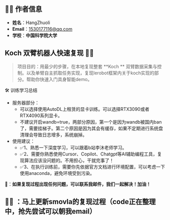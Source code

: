 
## 🧑‍💻 作者信息

- **姓名**：HangZhuoli
- **Email**：1530177116@qq.com
- **学校**：**中国科学院大学**

## Koch 双臂机器人快速复现 🦾🦾

> 项目目的：用最少的步骤，在本地复现整套 **Koch ** 双臂数据采集与控制。以及单臂自主抓取任务实现，复现lerobot框架内关于koch实现的部分。帮助你快速入门具身智能demo。

🛠 训练学习总结

- 服务器部分：
  - 可以选择使用AutoDL上租赁的显卡训练。可以选择RTX3090或者RTX4090系列显卡。
  - 不建议开启wandb=true，两部分原因，第一个是因为wandb被国内ban了，需要挂梯子。第二个原因是因为其会有缓存，如果不定期进行系统盘清理会导致日志增多，系统崩掉。
- 使用建议：
  - ✅1、熟悉一下深度学习，可以跟着b站李沐老师学习。
  - ✅2、需要你熟悉使用Cursor、Copilot、Chatgpt等AI辅助编程工具，复现算法应该没问题的。不用担心，干就完事了！
  - ✅3、在执行训练前，需要你先依据官方文档进行环境配置，可以考虑一下使用anaconda，避免环境受到污染。

📄：**如果复现过程出现任何问题，可以联系我邮件，我们一起解决！加油！**

## 🧑‍💻 ：马上更新smovla的复现过程（code正在整理中，抢先尝试可以朝我email）

